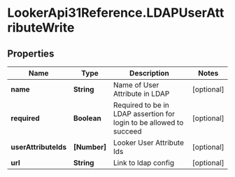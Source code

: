 # LookerApi31Reference.LDAPUserAttributeWrite

## Properties
Name | Type | Description | Notes
------------ | ------------- | ------------- | -------------
**name** | **String** | Name of User Attribute in LDAP | [optional] 
**required** | **Boolean** | Required to be in LDAP assertion for login to be allowed to succeed | [optional] 
**userAttributeIds** | **[Number]** | Looker User Attribute Ids | [optional] 
**url** | **String** | Link to ldap config | [optional] 



